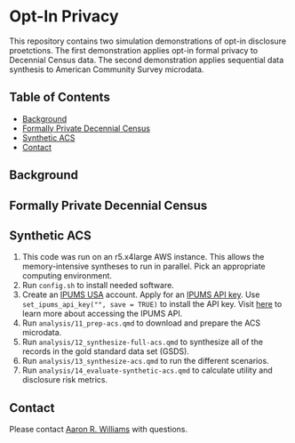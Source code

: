 # Opt-In Privacy

This repository contains two simulation demonstrations of opt-in disclosure proetctions. The first demonstration applies opt-in formal privacy to Decennial Census data. The second demonstration applies sequential data synthesis to American Community Survey microdata.  

## Table of Contents

* [Background](#background)
* [Formally Private Decennial Census](#formally-private-decennial-census)
* [Synthetic ACS](#synthetic-acs)
* [Contact](#contact)

## Background


## Formally Private Decennial Census


## Synthetic ACS

1. This code was run on an r5.x4large AWS instance. This allows the memory-intensive syntheses to run in parallel. Pick an appropriate computing environment. 
2. Run `config.sh` to install needed software.
3. Create an [IPUMS USA](https://usa.ipums.org/usa-action/menu) account. Apply for an [IPUMS API key](https://account.ipums.org/api_keys). Use `set_ipums_api_key("", save = TRUE)` to install the API key. Visit [here](https://cran.r-project.org/web/packages/ipumsr/vignettes/ipums-api.html) to learn more about accessing the IPUMS API.
4. Run `analysis/11_prep-acs.qmd` to download and prepare the ACS microdata.
5. Run `analysis/12_synthesize-full-acs.qmd` to synthesize all of the records in the gold standard data set (GSDS). 
6. Run `analysis/13_synthesize-acs.qmd` to run the different scenarios. 
7. Run `analysis/14_evaluate-synthetic-acs.qmd` to calculate utility and disclosure risk metrics.

## Contact

Please contact [Aaron R. Williams](awilliams@urban.org) with questions. 
